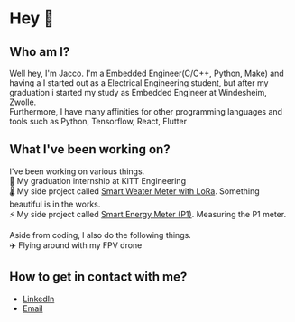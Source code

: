 # Hey 👋 <br/>

## Who am I?<br/>
Well hey, I'm Jacco. I'm a Embedded Engineer(C/C++, Python, Make) and having a  I started out as a Electrical Engineering student, but after my graduation i started my study as Embedded Engineer at Windesheim, Zwolle.<br />
Furthermore, I have many affinities for other programming languages and tools such as Python, Tensorflow, React, Flutter<br />

## What I've been working on?<br/>
I've been working on various things.<br/>
🥙 My graduation internship at KITT Engineering<br/>
🌡️ My side project called [Smart Weater Meter with LoRa](https://github.com/JaccoVeldscholten/LoraWeatherStation). Something beautiful is in the works.<br/>
⚡ My side project called [Smart Energy Meter (P1)](https://github.com/JaccoVeldscholten/SlimmeMeterDashboard). Measuring the P1 meter.<br/>

Aside from coding, I also do the following things.<br/>
✈️ Flying around with my FPV drone<br/>

## How to get in contact with me?<br/>
- [LinkedIn](https://www.linkedin.com/in/jacco-veldscholten-6903b797/)<br/>
- [Email](mailto:jjveldscholten@gmail.com)<br />
